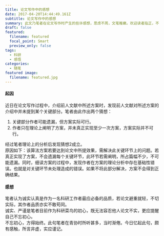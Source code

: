 ```yaml
---
title: 论文写作中的感想
date: 2017-04-20T14:44:49.161Z
subtitle: 论文写作中的感想
summary: 此文乃笔者在论文写作时产生的些许感想，思虑不周，文笔稚嫩。欢迎读者指正，不甚感激。
draft: false
featured:
  filename: featured
  focal_point: Smart
  preview_only: false
tags:
  - 科研
  - 感悟
categories:
  - 随笔
featured image:
  filename: featured.jpg
---
```

#### 起因

近日在论文写作过程中，介绍前人文献中所述方案时，发现前人文献对所述方案的介绍中并未提到某个关键部分。笔者由此作出两个猜想：

1. 关键部分作者可能遗漏，但方案实际可行。
2. 作者只在理论上阐明了方案，并未真正实现至少一次方案，方案实际并不可行。  

经过笔者理论上的分析后发现猜想2成立。\
原因如下：该算法方案若要达到论文中所提效果，需解决此关键环节上的问题。若真正实现了方案，不会遗漏每个关键环节，此环节若需阐明，所占篇幅不少，不可能遗漏。同时，细读方案的过程中，发现作者在方案的理论分析中存在基础性错误。也就是对关键环节未处理造成的错误。如果不将此部分解决，方案不会得到正确结果。

#### 感想

笔者认为诚实认真是作为一名科研工作者最应必备的品质，若论文避重就轻，不切实际，其作者品质亦实不敢苟同。\
诚实、严谨是笔者目前作为科研菜鸟的初心，既无法容忍他人论文不实，更应提醒自己不忘初心。\
不忘初心，方得始终。此句笔者在青协时所听甚多，当时渐倦。今日忆起此句，颇有感触，所言非虚，实应谨记。